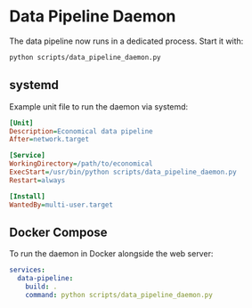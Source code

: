 # Data Pipeline Daemon

The data pipeline now runs in a dedicated process. Start it with:

```bash
python scripts/data_pipeline_daemon.py
```

## systemd

Example unit file to run the daemon via systemd:

```ini
[Unit]
Description=Economical data pipeline
After=network.target

[Service]
WorkingDirectory=/path/to/economical
ExecStart=/usr/bin/python scripts/data_pipeline_daemon.py
Restart=always

[Install]
WantedBy=multi-user.target
```

## Docker Compose

To run the daemon in Docker alongside the web server:

```yaml
services:
  data-pipeline:
    build: .
    command: python scripts/data_pipeline_daemon.py
```
